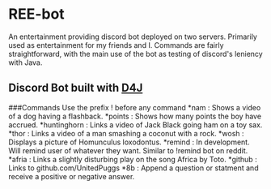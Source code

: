 # REE-bot
An entertainment providing discord bot deployed on two servers. Primarily used as entertainment for my friends and I. Commands are fairly straightforward, with the main use of the bot as testing of discord's leniency with Java.
## Discord Bot built with [D4J](https://github.com/Discord4J/Discord4J)
###Commands
Use the prefix ! before any command
*nam : Shows a video of a dog having a flashback.
*points : Shows how many points the boy have accrued.
*huntinghorn : Links a video of Jack Black going ham on a toy sax.
*thor : Links a video of a man smashing a coconut with a rock.
*wosh : Displays a picture of Homunculus loxodontus.
*remind : In development. Will remind user of whatever they want. Similar to !remind bot on reddit.
*afria : Links a slightly disturbing play on the song Africa by Toto.
*github : Links to github.com/UnitedPuggs
*8b : Append a question or statment and receive a positive or negative answer.
